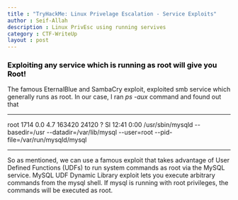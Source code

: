 ```yaml
---
title : "TryHackMe: Linux Privelage Escalation - Service Exploits"
author : Seif-Allah
description : Linux PrivEsc using running servives
category : CTF-WriteUp
layout : post
---
```

### <mark style='background-color:white'>Exploiting any service which is running as root will give you Root!</mark>
The famous EternalBlue and SambaCry exploit, exploited smb service which generally runs as root.
In our case, I ran *ps -aux* command and found out that 
- - - 
root      1714  0.0  4.7 163420 24120 ?        Sl   12:41   0:00 /usr/sbin/mysqld --basedir=/usr --datadir=/var/lib/mysql --user=root --pid-file=/var/run/mysqld/mysql
- - - 
So as mentioned, we can use a famous exploit that takes advantage of User Defined Functions (UDFs) to run system commands as root via the MySQL service.
MySQL UDF Dynamic Library exploit lets you execute arbitrary commands from the mysql shell. If mysql is running with root privileges, the commands will be executed as root. 

